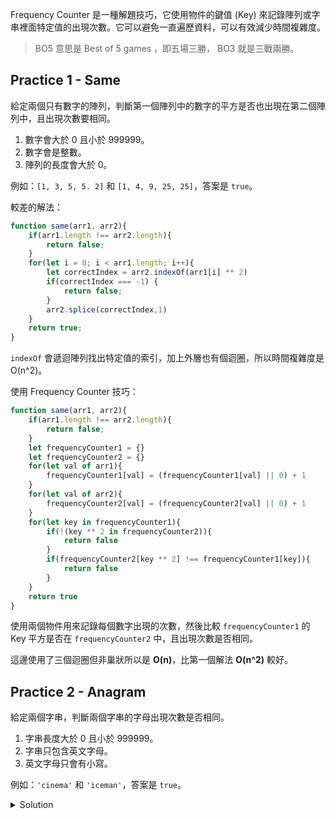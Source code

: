 <!-- Day 4 BO5-1 - Frequency Counter -->

Frequency Counter 是一種解題技巧，它使用物件的鍵值 (Key) 來記錄陣列或字串裡面特定值的出現次數。它可以避免一直遍歷資料，可以有效減少時間複雜度。

> BO5 意思是 Best of 5 games ，即五場三勝， BO3 就是三戰兩勝。

## Practice 1 - Same

給定兩個只有數字的陣列，判斷第一個陣列中的數字的平方是否也出現在第二個陣列中，且出現次數要相同。

1. 數字會大於 0 且小於 999999。
2. 數字會是整數。
3. 陣列的長度會大於 0。

例如：`[1, 3, 5, 5. 2]` 和 `[1, 4, 9, 25, 25]`，答案是 `true`。

較差的解法：

```js
function same(arr1, arr2){
    if(arr1.length !== arr2.length){
        return false;
    }
    for(let i = 0; i < arr1.length; i++){
        let correctIndex = arr2.indexOf(arr1[i] ** 2)
        if(correctIndex === -1) {
            return false;
        }
        arr2.splice(correctIndex,1)
    }
    return true;
}
```

`indexOf` 會遞迴陣列找出特定值的索引，加上外層也有個迴圈，所以時間複雜度是 O(n^2)。

使用 Frequency Counter 技巧：

```js
function same(arr1, arr2){
    if(arr1.length !== arr2.length){
        return false;
    }
    let frequencyCounter1 = {}
    let frequencyCounter2 = {}
    for(let val of arr1){
        frequencyCounter1[val] = (frequencyCounter1[val] || 0) + 1
    }
    for(let val of arr2){
        frequencyCounter2[val] = (frequencyCounter2[val] || 0) + 1        
    }
    for(let key in frequencyCounter1){
        if(!(key ** 2 in frequencyCounter2)){
            return false
        }
        if(frequencyCounter2[key ** 2] !== frequencyCounter1[key]){
            return false
        }
    }
    return true
}
```

使用兩個物件用來記錄每個數字出現的次數，然後比較 `frequencyCounter1` 的 Key 平方是否在 `frequencyCounter2` 中，且出現次數是否相同。

這邊使用了三個迴圈但非巢狀所以是 **O(n)**，比第一個解法 **O(n^2)** 較好。

## Practice 2 - Anagram

給定兩個字串，判斷兩個字串的字母出現次數是否相同。

1. 字串長度大於 0 且小於 999999。
2. 字串只包含英文字母。
3. 英文字母只會有小寫。

例如：`'cinema'` 和 `'iceman'`，答案是 `true`。

<details>
  <summary>Solution</summary>

  ```js
  function validAnagram(first, second) {
    if (first.length !== second.length) {
      return false;
    }

    const lookup = {};

    for (let i = 0; i < first.length; i++) {
      let letter = first[i];
      lookup[letter] ? lookup[letter] += 1 : lookup[letter] = 1;
    }

    for (let i = 0; i < second.length; i++) {
      let letter = second[i];
      if (!lookup[letter]) {
        return false;
      } else {
        lookup[letter] -= 1;
      }
    }

    return true;
  }
  ```
</details>
